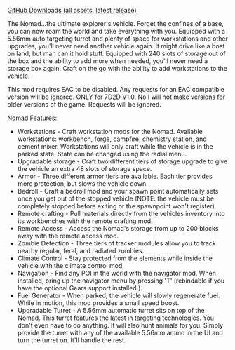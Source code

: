 [GitHub Downloads (all assets, latest release)](https://img.shields.io/github/downloads/NoIDontCare/idc-the-nomad/latest/total)

The Nomad...the ultimate explorer's vehicle. Forget the confines of a base, you can now roam the world and take everything with you. Equipped with a 5.56mm auto targeting turret and plenty of space for workstations and other upgrades, you'll never need another vehicle again. It might drive like a boat on land, but man can it hold stuff. Equipped with 240 slots of storage out of the box and the ability to add more when needed, you'll never need a storage box again. Craft on the go with the ability to add workstations to the vehicle.

This mod requires EAC to be disabled. Any requests for an EAC compatible version will be ignored. ONLY for 7D2D V1.0. No I will not make versions for older versions of the game. Requests will be ignored.

Nomad Features:
- Workstations
﻿- Craft workstation mods for the Nomad. Available workstations: workbench, forge, campfire, chemistry station, and cement mixer. Workstations will only ﻿craft while the vehicle is in the parked state. State can be changed using the radial menu.
- Upgradable storage
﻿- Craft two different tiers of storage upgrade to give the vehicle an extra 48 slots of storage space.
- Armor
﻿- Three different armor tiers are available. Each tier provides more protection, but slows the vehicle down.
- Bedroll
﻿- Craft a bedroll mod and your spawn point automatically sets once you get out of the stopped vehicle (NOTE: the vehicle must be completely stopped before ﻿﻿exiting or the spawnpoint won't register).
- Remote crafting
﻿- Pull materials directly from the vehicles inventory into its workbenches with the remote crafting mod.
- Remote Access
﻿- Access the Nomad's storage from up to 200 blocks away with the remote access mod.
- Zombie Detection
﻿- Three tiers of tracker modules allow you to track nearby regular, feral, and radiated zombies.
- Climate Control
﻿- Stay protected from the elements while inside the vehicle with the climate control mod.
- Navigation
﻿- Find any POI in the world with the navigator mod. When installed, bring up the navigator menu by pressing 'T' (rebindable if you have the optional Gears support installed.).
- Fuel Generator
﻿- When parked, the vehicle will slowly regenerate fuel. While in motion, this mod provides a small speed boost.
- Upgradable Turret
﻿- A 5.56mm automatic turret sits on top of the Nomad. This turret features the latest in targeting technologies. You don't even have to do anything. It will also ﻿﻿hunt animals for you. Simply provide the turret with any of the available 5.56mm ammo in the UI and turn the turret on. It'll handle the rest.

